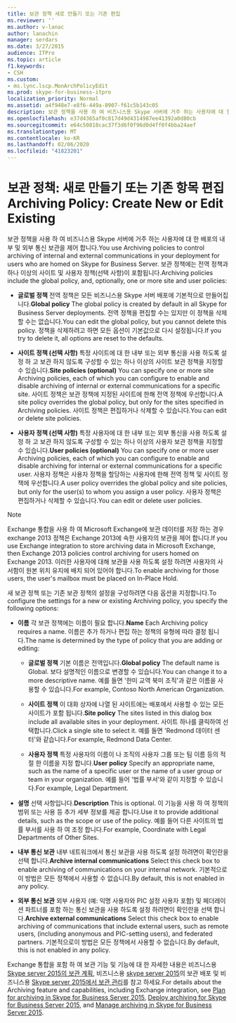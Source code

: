 ```yaml
---
title: 보관 정책 새로 만들기 또는 기존 편집
ms.reviewer: ''
ms.author: v-lanac
author: lanachin
manager: serdars
ms.date: 3/27/2015
audience: ITPro
ms.topic: article
f1.keywords:
- CSH
ms.custom:
- ms.lync.lscp.MonArchPolicyEdit
ms.prod: skype-for-business-itpro
localization_priority: Normal
ms.assetid: a4f948e7-e8f6-449a-8907-f61c5b143c05
description: 보관 정책을 사용 하 여 비즈니스용 Skype 서버에 거주 하는 사용자에 대 한 배포의 내부 및 외부 통신 보관을 제어 합니다. 보관 정책에는 전역 정책과 하나 이상의 사이트 및 사용자 정책(선택 사항)이 포함됩니다.
ms.openlocfilehash: e37d4365af0c817d49d4314987ee41392a0d80cb
ms.sourcegitcommit: e64c50818cac37f3d6f0f96d0d4ff0f4bba24aef
ms.translationtype: MT
ms.contentlocale: ko-KR
ms.lasthandoff: 02/06/2020
ms.locfileid: "41823201"
---
```

# <a name="archiving-policy-create-new-or-edit-existing"></a><span data-ttu-id="e1cb8-104">보관 정책: 새로 만들기 또는 기존 항목 편집</span><span class="sxs-lookup"><span data-stu-id="e1cb8-104">Archiving Policy: Create New or Edit Existing</span></span>
 
<span data-ttu-id="e1cb8-105">보관 정책을 사용 하 여 비즈니스용 Skype 서버에 거주 하는 사용자에 대 한 배포의 내부 및 외부 통신 보관을 제어 합니다.</span><span class="sxs-lookup"><span data-stu-id="e1cb8-105">You use Archiving policies to control archiving of internal and external communications in your deployment for users who are homed on Skype for Business Server.</span></span> <span data-ttu-id="e1cb8-106">보관 정책에는 전역 정책과 하나 이상의 사이트 및 사용자 정책(선택 사항)이 포함됩니다.</span><span class="sxs-lookup"><span data-stu-id="e1cb8-106">Archiving policies include the global policy, and, optionally, one or more site and user policies:</span></span>
  
- <span data-ttu-id="e1cb8-107">**글로벌 정책** 전역 정책은 모든 비즈니스용 Skype 서버 배포에 기본적으로 만들어집니다.</span><span class="sxs-lookup"><span data-stu-id="e1cb8-107">**Global policy** The global policy is created by default in all Skype for Business Server deployments.</span></span> <span data-ttu-id="e1cb8-108">전역 정책을 편집할 수는 있지만 이 정책을 삭제할 수는 없습니다.</span><span class="sxs-lookup"><span data-stu-id="e1cb8-108">You can edit the global policy, but you cannot delete this policy.</span></span> <span data-ttu-id="e1cb8-109">정책을 삭제하려고 하면 모든 옵션이 기본값으로 다시 설정됩니다.</span><span class="sxs-lookup"><span data-stu-id="e1cb8-109">If you try to delete it, all options are reset to the defaults.</span></span>
    
- <span data-ttu-id="e1cb8-110">**사이트 정책 (선택 사항)** 특정 사이트에 대 한 내부 또는 외부 통신을 사용 하도록 설정 하 고 보관 하지 않도록 구성할 수 있는 하나 이상의 사이트 보관 정책을 지정할 수 있습니다.</span><span class="sxs-lookup"><span data-stu-id="e1cb8-110">**Site policies (optional)** You can specify one or more site Archiving policies, each of which you can configure to enable and disable archiving of internal or external communications for a specific site.</span></span> <span data-ttu-id="e1cb8-111">사이트 정책은 보관 정책에 지정된 사이트에 한해 전역 정책에 우선합니다.</span><span class="sxs-lookup"><span data-stu-id="e1cb8-111">A site policy overrides the global policy, but only for the sites specified in Archiving policies.</span></span> <span data-ttu-id="e1cb8-112">사이트 정책은 편집하거나 삭제할 수 있습니다.</span><span class="sxs-lookup"><span data-stu-id="e1cb8-112">You can edit or delete site policies.</span></span>
    
- <span data-ttu-id="e1cb8-113">**사용자 정책 (선택 사항)** 특정 사용자에 대 한 내부 또는 외부 통신을 사용 하도록 설정 하 고 보관 하지 않도록 구성할 수 있는 하나 이상의 사용자 보관 정책을 지정할 수 있습니다.</span><span class="sxs-lookup"><span data-stu-id="e1cb8-113">**User policies (optional)** You can specify one or more user Archiving policies, each of which you can configure to enable and disable archiving for internal or external communications for a specific user.</span></span> <span data-ttu-id="e1cb8-114">사용자 정책은 사용자 정책을 할당하는 사용자에 한해 전역 정책 및 사이트 정책에 우선합니다.</span><span class="sxs-lookup"><span data-stu-id="e1cb8-114">A user policy overrides the global policy and site policies, but only for the user(s) to whom you assign a user policy.</span></span> <span data-ttu-id="e1cb8-115">사용자 정책은 편집하거나 삭제할 수 있습니다.</span><span class="sxs-lookup"><span data-stu-id="e1cb8-115">You can edit or delete user policies.</span></span>
    
> [!NOTE]
> <span data-ttu-id="e1cb8-116">Exchange 통합을 사용 하 여 Microsoft Exchange에 보관 데이터를 저장 하는 경우 exchange 2013 정책은 Exchange 2013에 속한 사용자의 보관을 제어 합니다.</span><span class="sxs-lookup"><span data-stu-id="e1cb8-116">If you use Exchange integration to store archiving data in Microsoft Exchange, then Exchange 2013 policies control archiving for users homed on Exchange 2013.</span></span> <span data-ttu-id="e1cb8-117">이러한 사용자에 대해 보관을 사용 하도록 설정 하려면 사용자의 사서함이 원본 위치 유지에 배치 되어 있어야 합니다.</span><span class="sxs-lookup"><span data-stu-id="e1cb8-117">To enable archiving for those users, the user's mailbox must be placed on In-Place Hold.</span></span> 
  
<span data-ttu-id="e1cb8-118">새 보관 정책 또는 기존 보관 정책의 설정을 구성하려면 다음 옵션을 지정합니다.</span><span class="sxs-lookup"><span data-stu-id="e1cb8-118">To configure the settings for a new or existing Archiving policy, you specify the following options:</span></span>
- <span data-ttu-id="e1cb8-119">**이름** 각 보관 정책에는 이름이 필요 합니다.</span><span class="sxs-lookup"><span data-stu-id="e1cb8-119">**Name** Each Archiving policy requires a name.</span></span> <span data-ttu-id="e1cb8-120">이름은 추가 하거나 편집 하는 정책의 유형에 따라 결정 됩니다.</span><span class="sxs-lookup"><span data-stu-id="e1cb8-120">The name is determined by the type of policy that you are adding or editing:</span></span>
    
  - <span data-ttu-id="e1cb8-121">**글로벌 정책** 기본 이름은 전역입니다.</span><span class="sxs-lookup"><span data-stu-id="e1cb8-121">**Global policy** The default name is Global.</span></span> <span data-ttu-id="e1cb8-122">보다 설명적인 이름으로 변경할 수 있습니다.</span><span class="sxs-lookup"><span data-stu-id="e1cb8-122">You can change it to a more descriptive name.</span></span> <span data-ttu-id="e1cb8-123">예를 들면 '한미 교역 북미 조직'과 같은 이름을 사용할 수 있습니다.</span><span class="sxs-lookup"><span data-stu-id="e1cb8-123">For example, Contoso North American Organization.</span></span>
    
  - <span data-ttu-id="e1cb8-124">**사이트 정책** 이 대화 상자에 나열 된 사이트에는 배포에서 사용할 수 있는 모든 사이트가 포함 됩니다.</span><span class="sxs-lookup"><span data-stu-id="e1cb8-124">**Site policy** The sites listed in this dialog box include all available sites in your deployment.</span></span> <span data-ttu-id="e1cb8-125">사이트 하나를 클릭하여 선택합니다.</span><span class="sxs-lookup"><span data-stu-id="e1cb8-125">Click a single site to select it.</span></span> <span data-ttu-id="e1cb8-126">예를 들면 'Redmond 데이터 센터'와 같습니다.</span><span class="sxs-lookup"><span data-stu-id="e1cb8-126">For example, Redmond Data Center.</span></span>
    
  - <span data-ttu-id="e1cb8-127">**사용자 정책** 특정 사용자의 이름이 나 조직의 사용자 그룹 또는 팀 이름 등의 적절 한 이름을 지정 합니다.</span><span class="sxs-lookup"><span data-stu-id="e1cb8-127">**User policy** Specify an appropriate name, such as the name of a specific user or the name of a user group or team in your organization.</span></span> <span data-ttu-id="e1cb8-128">예를 들어 '법률 부서'와 같이 지정할 수 있습니다.</span><span class="sxs-lookup"><span data-stu-id="e1cb8-128">For example, Legal Department.</span></span>
    
- <span data-ttu-id="e1cb8-129">**설명** 선택 사항입니다.</span><span class="sxs-lookup"><span data-stu-id="e1cb8-129">**Description** This is optional.</span></span> <span data-ttu-id="e1cb8-130">이 기능을 사용 하 여 정책의 범위 또는 사용 등 추가 세부 정보를 제공 합니다.</span><span class="sxs-lookup"><span data-stu-id="e1cb8-130">Use it to provide additional details, such as the scope or use of the policy.</span></span> <span data-ttu-id="e1cb8-131">예를 들어 다른 사이트의 법률 부서를 사용 하 여 조정 합니다.</span><span class="sxs-lookup"><span data-stu-id="e1cb8-131">For example, Coordinate with Legal Departments of Other Sites.</span></span>
    
- <span data-ttu-id="e1cb8-132">**내부 통신 보관** 내부 네트워크에서 통신 보관을 사용 하도록 설정 하려면이 확인란을 선택 합니다.</span><span class="sxs-lookup"><span data-stu-id="e1cb8-132">**Archive internal communications** Select this check box to enable archiving of communications on your internal network.</span></span> <span data-ttu-id="e1cb8-133">기본적으로이 방법은 모든 정책에서 사용할 수 없습니다.</span><span class="sxs-lookup"><span data-stu-id="e1cb8-133">By default, this is not enabled in any policy.</span></span>
    
- <span data-ttu-id="e1cb8-134">**외부 통신 보관** 외부 사용자 (예: 익명 사용자와 PIC 설정 사용자 포함) 및 페더레이션 파트너를 포함 하는 통신 보관을 사용 하도록 설정 하려면이 확인란을 선택 합니다.</span><span class="sxs-lookup"><span data-stu-id="e1cb8-134">**Archive external communications** Select this check box to enable archiving of communications that include external users, such as remote users, (including anonymous and PIC-setting users), and federated partners.</span></span> <span data-ttu-id="e1cb8-135">기본적으로이 방법은 모든 정책에서 사용할 수 없습니다.</span><span class="sxs-lookup"><span data-stu-id="e1cb8-135">By default, this is not enabled in any policy.</span></span>
    
<span data-ttu-id="e1cb8-136">Exchange 통합을 포함 하 여 보관 기능 및 기능에 대 한 자세한 내용은 비즈니스용 [Skype server 2015의 보관 계획](../../plan-your-deployment/archiving/archiving.md), 비즈니스용 [skype server 2015](../../deploy/deploy-archiving/deploy-archiving.md)의 보관 배포 및 비즈니스용 [Skype server 2015에서 보관 관리](../../manage/archiving/archiving.md)를 참고 하세요.</span><span class="sxs-lookup"><span data-stu-id="e1cb8-136">For details about the Archiving feature and capabilities, including Exchange integration, see [Plan for archiving in Skype for Business Server 2015](../../plan-your-deployment/archiving/archiving.md), [Deploy archiving for Skype for Business Server 2015](../../deploy/deploy-archiving/deploy-archiving.md), and [Manage archiving in Skype for Business Server 2015](../../manage/archiving/archiving.md).</span></span>

